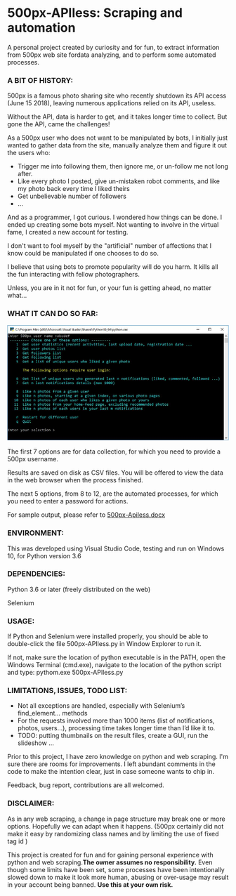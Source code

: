 # 500px-APIless: Scraping and automation
A personal project created by curiosity and for fun, to extract information from 500px web site fordata analyzing, and to perform some automated processes.


### A BIT OF HISTORY: ###

500px is a famous photo sharing site who recently shutdown its API access (June 15 2018), leaving numerous applications relied on its API, useless.

Without the API, data is harder to get, and it takes longer time to collect.
But gone the API, came the challenges!


As a 500px user who does not want to be manipulated by bots, I initially just wanted to gather data from the site, manually analyze them and figure it out the users who: 
 - Trigger me into following them, then ignore me, or un-follow me not long after.
 - Like every photo I posted, give un-mistaken robot comments, and like my photo back every time I liked theirs
 - Get unbelievable number of followers
 - ...
 
And as a programmer, I got curious. I wondered how things can be done. I ended up creating some bots myself.
Not wanting to involve in the virtual fame, I created a new account for testing. 

I don't want to fool myself by the "artificial" number of affections that I know could be manipulated if one chooses to do so.

I believe that using bots to promote popularity will do you harm. It kills all the fun interacting with fellow photographers.

Unless, you are in it not for fun, or your fun is getting ahead, no matter what...



### WHAT IT CAN DO SO FAR: ###

![Main menu](/MainMenu.JPG)

The first 7 options are for data collection, for which you need to provide a 500px username.

Results are saved on disk as CSV files. You will be offered to view the data in the web browser when the process finished. 

The next 5 options, from 8 to 12, are the automated processes, for which you need to enter a password for actions.

For sample output, please refer to [500px-Apiless.docx](/500px-Apiless.docx)   



### ENVIRONMENT: ###

This was developed using Visual Studio Code, testing and run on Windows 10, for Python version 3.6





### DEPENDENCIES: ###

Python 3.6 or later (freely distributed on the web)

Selenium 





### USAGE: ###

If Python and Selenium were installed properly, you should be able to double-click the file 500px-APIless.py in Window Explorer to run it.

If not, make sure the location of python executable is in the PATH, open the Windows Terminal (cmd.exe), navigate to the location of the python script and type:
 pythom.exe 500px-APIless.py




### LIMITATIONS, ISSUES, TODO LIST: ###

-	Not all exceptions are handled, especially with Selenium’s find_element… methods
-	For the requests involved more than 1000 items (list of notifications, photos, users…), processing time takes longer time than I’d like it to. 
- TODO: putting thumbnails on the result files, create a GUI, run the slideshow ... 

Prior to this project, I have zero knowledge on python and web scraping. I'm sure there are rooms for improvements. 
I left abundant comments in the code to make the intention clear, just in case someone wants to chip in.

Feedback, bug report, contributions are all welcomed.




### DISCLAIMER: ###  

As in any web scraping, a change in page structure may break one or more options. Hopefully we can adapt when it happens. 
(500px certainly did not make it easy by randomizing class names and by limiting the use of fixed tag id )

This project is created for fun and for gaining personal experience with python and web scraping.**The owner assumes no responsibility.**
Even though some limits have been set, some processes have been intentionally slowed down to make it look more human, 
abusing or over-usage may result in your account being banned. **Use this at your own risk.**



